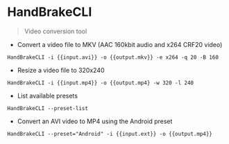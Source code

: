 # HandBrakeCLI

> Video conversion tool

- Convert a video file to MKV (AAC 160kbit audio and x264 CRF20 video)

`HandBrakeCLI -i {{input.avi}} -o {{output.mkv}} -e x264 -q 20 -B 160`

- Resize a video file to 320x240

`HandBrakeCLI -i {{input.mp4}} -o {{output.mp4} -w 320 -l 240`

- List available presets  

`HandBrakeCLI --preset-list`

- Convert an AVI video to MP4 using the Android preset

`HandBrakeCLI --preset="Android" -i {{input.ext}} -o {{output.mp4}}` 
